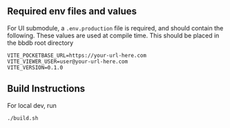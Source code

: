 ## Required env files and values

For UI submodule, a `.env.production` file is required, and should contain the following. These values are used at compile time. This should be placed in the bbdb root directory

```dotenv
VITE_POCKETBASE_URL=https://your-url-here.com
VITE_VIEWER_USER=user@your-url-here.com
VITE_VERSION=0.1.0
```

## Build Instructions

For local dev, run

```bash
./build.sh
```